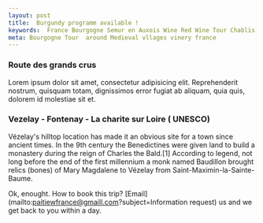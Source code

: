 ```yaml
---
layout: post
title:  Burgundy programm available !
keywords:  France Bourgogne Semur en Auxois Wine Red Wine Tour Chablis 
meta: Bourgogne Tour  around Medieval vllages vinery france
---
```


### Route des grands crus
Lorem ipsum dolor sit amet, consectetur adipisicing elit. Reprehenderit nostrum, quisquam totam, dignissimos error fugiat ab aliquam, quia quis, dolorem id molestiae sit et.

### Vezelay - Fontenay - La charite sur Loire ( UNESCO)
Vézelay's hilltop location has made it an obvious site for a town since ancient times. In the 9th century the Benedictines were given land to build a monastery during the reign of Charles the Bald.[1] According to legend, not long before the end of the first millennium a monk named Baudillon brought relics (bones) of Mary Magdalene to Vézelay from Saint-Maximin-la-Sainte-Baume.

Ok, enought. How to book this trip? [Email](mailto:paitiewfrance@gmaill.com?subject=Information request) us and we get back to you within a day. 






